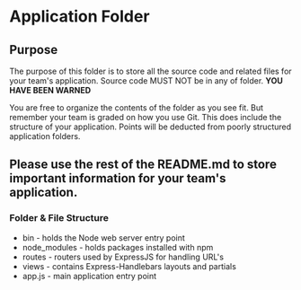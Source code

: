 # Application Folder

## Purpose
The purpose of this folder is to store all the source code and related files for your team's application. Source code MUST NOT be in any of folder. <strong>YOU HAVE BEEN WARNED</strong>

You are free to organize the contents of the folder as you see fit. But remember your team is graded on how you use Git. This does include the structure of your application. Points will be deducted from poorly structured application folders.

## Please use the rest of the README.md to store important information for your team's application.

### Folder & File Structure
* bin - holds the Node web server entry point
* node_modules - holds packages installed with npm
* routes - routers used by ExpressJS for handling URL's
* views - contains Express-Handlebars layouts and partials
* app.js - main application entry point